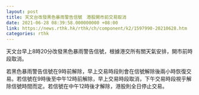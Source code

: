 ```yaml
---
layout: post
title: 天文台改發黑色暴雨警告信號　港股開市前交易取消
date: 2021-06-28 08:39:58.000000000 +08:00
link: https://news.rthk.hk/rthk/ch/component/k2/1597990-20210628.htm
categories: rthk
---
```


天文台早上8時20分改發黑色暴雨警告信號，根據港交所有關天氣安排，開市前時段取消。

若黑色暴雨警告信號在9時前解除，早上交易時段則會在信號解除後兩小時恢復交易。若信號在9時後至中午12時前解除，早上交易時段取消，下午交易時段視乎解除信號時間而定。若信號在中午12時後才解除，港股則全日停止交易。
